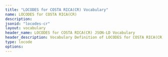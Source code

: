 ```yaml
---
title: "LOCODES for COSTA RICA(CR) Vocabulary"
name: LOCODES for COSTA RICA(CR) 
description: 
jsonid: "locodes-cr"
layout: vocabulary
header_name: LOCODES for COSTA RICA(CR) JSON-LD Vocabulary
header_description: Vocabulary Definition of LOCODES for COSTA RICA(CR) semantics in HTML format. JSON-LD format is available at [locodes-cr.jsonld](/vocabulary/locodes-cr.jsonld)
type: locode
options:
---
```

